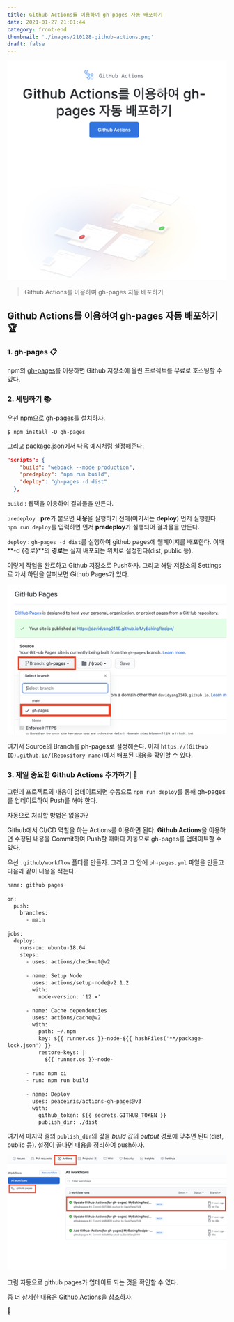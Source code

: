 ```yaml
---
title: Github Actions를 이용하여 gh-pages 자동 배포하기
date: 2021-01-27 21:01:44
category: front-end
thumbnail: './images/210128-github-actions.png'
draft: false
---
```


![](./images/210128-github-actions.png)

> Github Actions를 이용하여 gh-pages 자동 배포하기

## Github Actions를 이용하여 gh-pages 자동 배포하기 🏆

### 1. gh-pages 📋

npm의 [gh-pages](https://www.npmjs.com/package/gh-pages)를 이용하면 Github 저장소에 올린 프로젝트를 무료로 호스팅할 수 있다.

### 2. 세팅하기 📚

우선 npm으로 gh-pages를 설치하자.

```sh{}
$ npm install -D gh-pages
```

그리고 package.json에서 다음 예시처럼 설정해준다.

```json
"scripts": {
    "build": "webpack --mode production",
    "predeploy": "npm run build",
    "deploy": "gh-pages -d dist"
  },
```

`build` : 웹팩을 이용하여 결과물을 만든다.

`predeploy` : **pre**가 붙으면 **내용**을 실행하기 전에(여기서는 **deploy**) 먼저 실행한다. `npm run deploy`를 입력하면 먼저 **predeploy**가 실행되어 결과물을 만든다.

`deploy` : `gh-pages -d dist`를 실행하여 github pages에 웹페이지를 배포한다. 이때 **-d {경로}**의 **경로**는 실제 배포되는 위치로 설정한다(dist, public 등).

이렇게 작업을 완료하고 Github 저장소로 Push하자.
그리고 해당 저장소의 Settings로 가서 하단을 살펴보면 Github Pages가 있다.

![](./images/210128-gh-pages-settings.png)

여기서 Source의 Branch를 ph-pages로 설정해준다.
이제 `https://(GitHub ID).github.io/(Repository name)`에서 배포된 내용을 확인할 수 있다.

### 3. 제일 중요한 Github Actions 추가하기 🔐

그런데 프로젝트의 내용이 업데이트되면 수동으로 `npm run deploy`를 통해 gh-pages를 업데이트하여 Push를 해야 한다.

자동으로 처리할 방법은 없을까?

Github에서 CI/CD 역할을 하는 Actions를 이용하면 된다. **Github Actions**을 이용하면 수정된 내용을 Commit하여 Push할 때마다 자동으로 gh-pages를 업데이트할 수 있다.

우선 `.github/workflow` 폴더를 만들자. 그리고 그 안에 `ph-pages.yml` 파일을 만들고 다음과 같이 내용을 적는다.

```yml{34}
name: github pages

on:
  push:
    branches:
      - main

jobs:
  deploy:
    runs-on: ubuntu-18.04
    steps:
      - uses: actions/checkout@v2

      - name: Setup Node
        uses: actions/setup-node@v2.1.2
        with:
          node-version: '12.x'

      - name: Cache dependencies
        uses: actions/cache@v2
        with:
          path: ~/.npm
          key: ${{ runner.os }}-node-${{ hashFiles('**/package-lock.json') }}
          restore-keys: |
            ${{ runner.os }}-node-

      - run: npm ci
      - run: npm run build

      - name: Deploy
        uses: peaceiris/actions-gh-pages@v3
        with:
          github_token: ${{ secrets.GITHUB_TOKEN }}
          publish_dir: ./dist
```

여기서 마지막 줄의 `publish_dir`의 값을 _build_ 값의 _output_ 경로에 맞추면 된다(dist, public 등).
설정이 끝나면 내용을 정리하여 push하자.

![](./images/210128-github-actions-result.png)

그럼 자동으로 github pages가 업데이트 되는 것을 확인할 수 있다.

좀 더 상세한 내용은 [Github Actions](https://github.com/marketplace/actions/github-pages-action)을 참조하자.

👋
